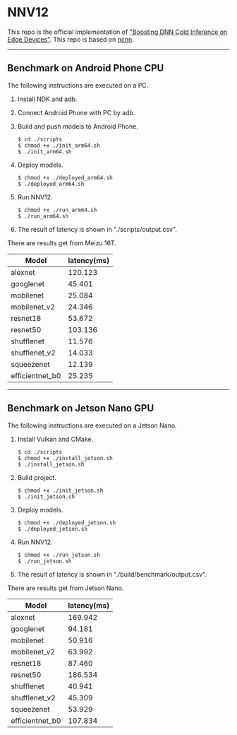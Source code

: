 # NNV12

This repo is the official implementation of ["Boosting DNN Cold Inference on Edge Devices"](https://arxiv.org/abs/2206.07446). 
This repo is based on [ncnn](https://github.com/Tencent/ncnn/). 

---
## Benchmark on Android Phone CPU

The following instructions are executed on a PC. 

1. Install NDK and adb. 

2. Connect Android Phone with PC by adb. 

3. Build and push models to Android Phone.

    ```shell
    $ cd ./scripts
    $ chmod +x ./init_arm64.sh
    $ ./init_arm64.sh
    ```

4. Deploy models.

    ```shell
    $ chmod +x ./deployed_arm64.sh
    $ ./deployed_arm64.sh
    ```

5. Run NNV12.

    ```shell
    $ chmod +x ./run_arm64.sh
    $ ./run_arm64.sh
    ```

6. The result of latency is shown in "./scripts/output.csv". 

There are results get from Meizu 16T.
   
   | Model           | latency(ms) | 
   |-----------------|-------------|
   | alexnet         | 120.123     | 
   | googlenet       | 45.401      |
   | mobilenet       | 25.084      | 
   | mobilenet_v2    | 24.346      |
   | resnet18        | 53.672      | 
   | resnet50        | 103.136     |
   | shufflenet      | 11.576      | 
   | shufflenet_v2   | 14.033      |
   | squeezenet      | 12.139      | 
   | efficientnet_b0 | 25.235      |

---
## Benchmark on Jetson Nano GPU

The following instructions are executed on a Jetson Nano.

1. Install Vulkan and CMake.
    ```shell
    $ cd ./scripts
    $ chmod +x ./install_jetson.sh
    $ ./install_jetson.sh
    ```
   
2. Build project.

    ```shell
    $ chmod +x ./init_jetson.sh
    $ ./init_jetson.sh
    ```

4. Deploy models.

    ```shell
    $ chmod +x ./deployed_jetson.sh
    $ ./deployed_jetson.sh
    ```

5. Run NNV12.

    ```shell
    $ chmod +x ./run_jetson.sh
    $ ./run_jetson.sh
    ```

6. The result of latency is shown in "./build/benchmark/output.csv". 

There are results get from Jetson Nano.

   | Model           | latency(ms) | 
   |-----------------|-------------|
   | alexnet         | 169.942     | 
   | googlenet       | 94.181      |
   | mobilenet       | 50.916      | 
   | mobilenet_v2    | 63.992      |
   | resnet18        | 87.460      | 
   | resnet50        | 186.534     |
   | shufflenet      | 40.941      | 
   | shufflenet_v2   | 45.309      |
   | squeezenet      | 53.929      | 
   | efficientnet_b0 | 107.834     |